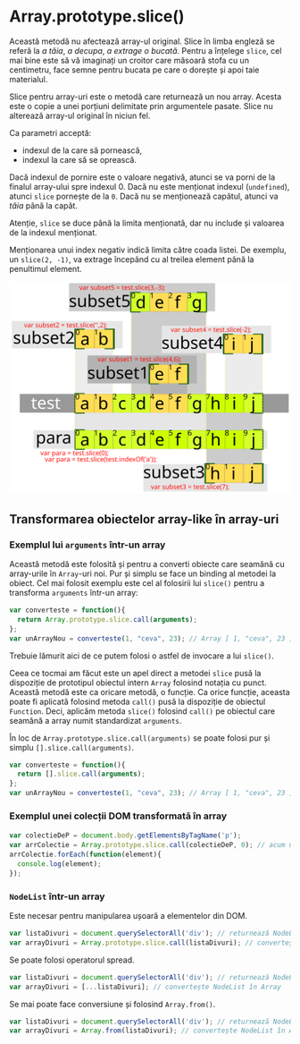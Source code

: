 # Array.prototype.slice()

Această metodă nu afectează array-ul original. Slice în limba engleză se referă la *a tăia*, *a decupa*, *a extrage o bucată*. Pentru a înțelege `slice`, cel mai bine este să vă imaginați un croitor care măsoară stofa cu un centimetru, face semne pentru bucata pe care o dorește și apoi taie materialul.

Slice pentru array-uri este o metodă care returnează un nou array. Acesta este o copie a unei porțiuni delimitate prin argumentele pasate. Slice nu alterează array-ul original în niciun fel.

Ca parametri acceptă:

-   indexul de la care să pornească,
-   indexul la care să se oprească.

Dacă indexul de pornire este o valoare negativă, atunci se va porni de la finalul array-ului spre indexul 0. Dacă nu este menționat indexul (`undefined`), atunci `slice` pornește de la `0`. Dacă nu se menționează capătul, atunci va *tăia* până la capăt.

Atenție, `slice` se duce până la limita menționată, dar nu include și valoarea de la indexul menționat.

Menționarea unui index negativ indică limita către coada listei. De exemplu, un `slice(2, -1)`, va extrage începând cu al treilea element până la penultimul element.

![](slicingArrayuri.svg)

## Transformarea obiectelor array-like în array-uri

### Exemplul lui `arguments` într-un array

Această metodă este folosită și pentru a converti obiecte care seamănă cu array-urile în `Array`-uri noi. Pur și simplu se face un binding al metodei la obiect. Cel mai folosit exemplu este cel al folosirii lui `slice()` pentru a transforma `arguments` într-un array:

```javascript
var converteste = function(){
  return Array.prototype.slice.call(arguments);
};
var unArrayNou = converteste(1, "ceva", 23); // Array [ 1, "ceva", 23 ]
```

Trebuie lămurit aici de ce putem folosi o astfel de invocare a lui `slice()`.

Ceea ce tocmai am făcut este un apel direct a metodei `slice` pusă la dispoziție de prototipul obiectul intern `Array` folosind notația cu punct. Această metodă este ca oricare metodă, o funcție. Ca orice funcție, aceasta poate fi aplicată folosind metoda `call()` pusă la dispoziție de obiectul `Function`. Deci, aplicăm metoda `slice()` folosind `call()` pe obiectul care seamănă a array numit standardizat `arguments`.

În loc de `Array.prototype.slice.call(arguments)` se poate folosi pur și simplu `[].slice.call(arguments)`.

```javascript
var converteste = function(){
  return [].slice.call(arguments);
};
var unArrayNou = converteste(1, "ceva", 23); // Array [ 1, "ceva", 23 ]
```

### Exemplul unei colecții DOM transformată în array

```javascript
var colectieDeP = document.body.getElementsByTagName('p');
var arrColectie = Array.prototype.slice.call(colectieDeP, 0); // acum un array!
arrColectie.forEach(function(element){
  console.log(element);
});
```

### `NodeList` într-un array

Este necesar pentru manipularea ușoară a elementelor din DOM.

```javascript
var listaDivuri = document.querySelectorAll('div'); // returnează NodeList
var arrayDivuri = Array.prototype.slice.call(listaDivuri); // convertește NodeList în Array
```

Se poate folosi operatorul spread.

```javascript
var listaDivuri = document.querySelectorAll('div'); // returnează NodeList
var arrayDivuri = [...listaDivuri]; // convertește NodeList în Array
```

Se mai poate face conversiune și folosind `Array.from()`.

```javascript
var listaDivuri = document.querySelectorAll('div'); // returnează NodeList
var arrayDivuri = Array.from(listaDivuri); // convertește NodeList în Array
```
